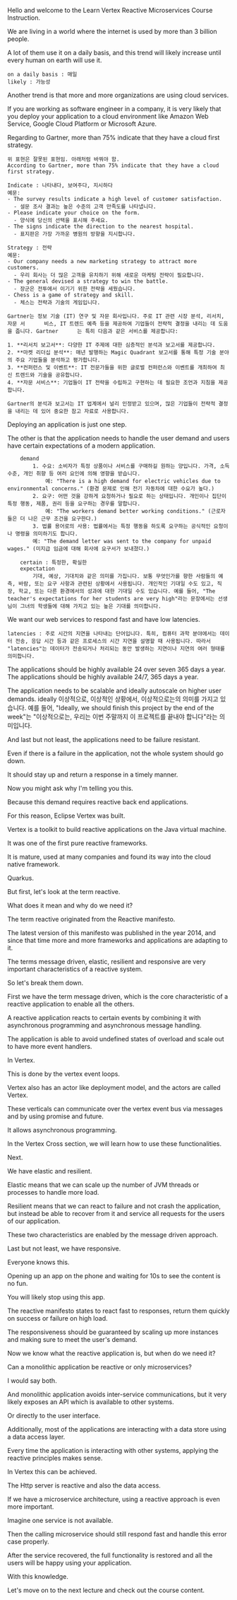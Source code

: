 

Hello and welcome to the Learn Vertex Reactive Microservices Course Instruction.

We are living in a world where the internet is used by more than 3 billion people.

A lot of them use it on a daily basis, and this trend will likely increase until every human on earth will use it.

```
on a daily basis : 매일
likely : 가능성
```

Another trend is that more and more organizations are using cloud services.

If you are working as software engineer in a company, it is very likely that you deploy your application to a cloud environment like Amazon Web Service, Google Cloud Platform or Microsoft Azure.

Regarding to Gartner, more than 75% indicate that they have a cloud first strategy.

```
위 표현은 잘못된 표현임. 아래처럼 바꿔야 함.
According to Gartner, more than 75% indicate that they have a cloud first strategy.

Indicate : 나타내다, 보여주다, 지시하다
예문:
- The survey results indicate a high level of customer satisfaction.
  - 설문 조사 결과는 높은 수준의 고객 만족도를 나타냅니다.
- Please indicate your choice on the form.
  - 양식에 당신의 선택을 표시해 주세요.
- The signs indicate the direction to the nearest hospital.
  - 표지판은 가장 가까운 병원의 방향을 지시합니다.

Strategy : 전략
예문:
- Our company needs a new marketing strategy to attract more customers.
  - 우리 회사는 더 많은 고객을 유치하기 위해 새로운 마케팅 전략이 필요합니다.
- The general devised a strategy to win the battle.
  - 장군은 전투에서 이기기 위한 전략을 세웠습니다.
- Chess is a game of strategy and skill.
  - 체스는 전략과 기술의 게임입니다.

```

```
Gartner는 정보 기술 (IT) 연구 및 자문 회사입니다. 주로 IT 관련 시장 분석, 리서치, 자문 서      비스, IT 트렌드 예측 등을 제공하여 기업들이 전략적 결정을 내리는 데 도움을 줍니다. Gartner      는 특히 다음과 같은 서비스를 제공합니다:

1. **리서치 보고서**: 다양한 IT 주제에 대한 심층적인 분석과 보고서를 제공합니다.
2. **마켓 리더십 분석**: 매년 발행하는 Magic Quadrant 보고서를 통해 특정 기술 분야의 주요 기업들을 분석하고 평가합니다.
3. **컨퍼런스 및 이벤트**: IT 전문가들을 위한 글로벌 컨퍼런스와 이벤트를 개최하여 최신 트렌드와 기술을 공유합니다.
4. **자문 서비스**: 기업들이 IT 전략을 수립하고 구현하는 데 필요한 조언과 지침을 제공합니다.

Gartner의 분석과 보고서는 IT 업계에서 널리 인정받고 있으며, 많은 기업들이 전략적 결정을 내리는 데 있어 중요한 참고 자료로 사용합니다.
```
 

Deploying an application is just one step.

The other is that the application needs to handle the user demand and users have certain expectations of a modern application.

	    demand
	        1. 수요: 소비자가 특정 상품이나 서비스를 구매하길 원하는 양입니다. 가격, 소득 수준, 개인 취향 등 여러 요인에 의해 영향을 받습니다.
	            예: "There is a high demand for electric vehicles due to environmental concerns." (환경 문제로 인해 전기 자동차에 대한 수요가 높다.)
	        2. 요구: 어떤 것을 강하게 요청하거나 필요로 하는 상태입니다. 개인이나 집단이 특정 행동, 제품, 권리 등을 요구하는 경우를 말합니다.
	            예: "The workers demand better working conditions." (근로자들은 더 나은 근무 조건을 요구한다.)
	        3. 법률 용어로의 사용: 법률에서는 특정 행동을 하도록 요구하는 공식적인 요청이나 명령을 의미하기도 합니다.
	        예: "The demand letter was sent to the company for unpaid wages." (미지급 임금에 대해 회사에 요구서가 보내졌다.)

	    certain : 특정한, 확실한
	    expectation
		    기대, 예상, 기대치와 같은 의미를 가집니다. 보통 무엇인가를 향한 사람들의 예측, 바람, 또는 요구 사항과 관련된 상황에서 사용됩니다. 개인적인 기대일 수도 있고, 직장, 학교, 또는 다른 환경에서의 성과에 대한 기대일 수도 있습니다. 예를 들어, "The teacher's expectations for her students are very high"라는 문장에서는 선생님이 그녀의 학생들에 대해 가지고 있는 높은 기대를 의미합니다.


We want our web services to respond fast and have low latencies.

	latencies : 주로 시간의 지연을 나타내는 단어입니다. 특히, 컴퓨터 과학 분야에서는 데이터 전송, 응답 시간 등과 같은 프로세스의 시간 지연을 설명할 때 사용됩니다. 따라서 "latencies"는 데이터가 전송되거나 처리되는 동안 발생하는 지연이나 지연의 여러 형태를 의미합니다.

The applications should be highly available 24 over seven 365 days a year.
	The applications should be highly available 24/7, 365 days a year.

The application needs to be scalable and ideally autoscale on higher user demands.
	ideally
		이상적으로, 이상적인 상황에서, 이상적으로는의 의미를 가지고 있습니다. 예를 들어, "Ideally, we should finish this project by the end of the week"는 "이상적으로는, 우리는 이번 주말까지 이 프로젝트를 끝내야 합니다"라는 의미입니다.

And last but not least, the applications need to be failure resistant.

Even if there is a failure in the application, not the whole system should go down.

It should stay up and return a response in a timely manner.

Now you might ask why I'm telling you this.

Because this demand requires reactive back end applications.

For this reason, Eclipse Vertex was built.

Vertex is a toolkit to build reactive applications on the Java virtual machine.

It was one of the first pure reactive frameworks.

It is mature, used at many companies and found its way into the cloud native framework.

Quarkus.

But first, let's look at the term reactive.

What does it mean and why do we need it?

The term reactive originated from the Reactive manifesto.

The latest version of this manifesto was published in the year 2014, and since that time more and more frameworks and applications are adapting to it.

The terms message driven, elastic, resilient and responsive are very important characteristics of a reactive system.

So let's break them down.

First we have the term message driven, which is the core characteristic of a reactive application to enable all the others.

A reactive application reacts to certain events by combining it with asynchronous programming and asynchronous message handling.

The application is able to avoid undefined states of overload and scale out to have more event handlers.

In Vertex.

This is done by the vertex event loops.

Vertex also has an actor like deployment model, and the actors are called Vertex.

These verticals can communicate over the vertex event bus via messages and by using promise and future.

It allows asynchronous programming.

In the Vertex Cross section, we will learn how to use these functionalities.

Next.

We have elastic and resilient.

Elastic means that we can scale up the number of JVM threads or processes to handle more load.

Resilient means that we can react to failure and not crash the application, but instead be able to recover from it and service all requests for the users of our application.

These two characteristics are enabled by the message driven approach.

Last but not least, we have responsive.

Everyone knows this.

Opening up an app on the phone and waiting for 10s to see the content is no fun.

You will likely stop using this app.

The reactive manifesto states to react fast to responses, return them quickly on success or failure on high load.

The responsiveness should be guaranteed by scaling up more instances and making sure to meet the user's demand.

Now we know what the reactive application is, but when do we need it?

Can a monolithic application be reactive or only microservices?

I would say both.

And monolithic application avoids inter-service communications, but it very likely exposes an API which is available to other systems.

Or directly to the user interface.

Additionally, most of the applications are interacting with a data store using a data access layer.

Every time the application is interacting with other systems, applying the reactive principles makes sense.

In Vertex this can be achieved.

The Http server is reactive and also the data access.

If we have a microservice architecture, using a reactive approach is even more important.

Imagine one service is not available.

Then the calling microservice should still respond fast and handle this error case properly.

After the service recovered, the full functionality is restored and all the users will be happy using your application.

With this knowledge.

Let's move on to the next lecture and check out the course content.